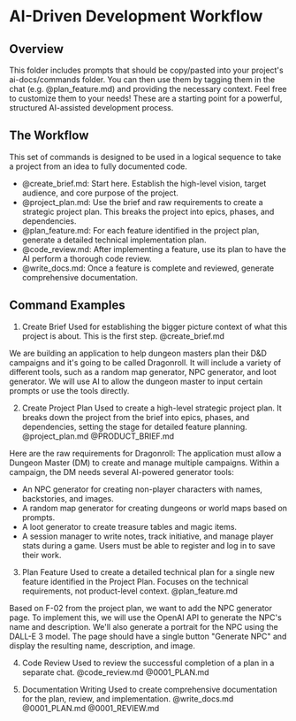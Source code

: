 # AI-Driven Development Workflow
## Overview
This folder includes prompts that should be copy/pasted into your project's ai-docs/commands folder. You can then use them by tagging them in the chat (e.g. @plan_feature.md) and providing the necessary context.
Feel free to customize them to your needs! These are a starting point for a powerful, structured AI-assisted development process.

## The Workflow
This set of commands is designed to be used in a logical sequence to take a project from an idea to fully documented code.
 * @create_brief.md: Start here. Establish the high-level vision, target audience, and core purpose of the project.
 * @project_plan.md: Use the brief and raw requirements to create a strategic project plan. This breaks the project into epics, phases, and dependencies.
 * @plan_feature.md: For each feature identified in the project plan, generate a detailed technical implementation plan.
 * @code_review.md: After implementing a feature, use its plan to have the AI perform a thorough code review.
 * @write_docs.md: Once a feature is complete and reviewed, generate comprehensive documentation.

## Command Examples

1. Create Brief
Used for establishing the bigger picture context of what this project is about. This is the first step.
@create_brief.md 

We are building an application to help dungeon masters plan their D&D campaigns and it's going to be called Dragonroll. It will include a variety of different tools, such as a random map generator, NPC generator, and loot generator. We will use AI to allow the dungeon master to input certain prompts or use the tools directly.

2. Create Project Plan
Used to create a high-level strategic project plan. It breaks down the project from the brief into epics, phases, and dependencies, setting the stage for detailed feature planning.
@project_plan.md
@PRODUCT_BRIEF.md

Here are the raw requirements for Dragonroll:
The application must allow a Dungeon Master (DM) to create and manage multiple campaigns. Within a campaign, the DM needs several AI-powered generator tools:
- An NPC generator for creating non-player characters with names, backstories, and images.
- A random map generator for creating dungeons or world maps based on prompts.
- A loot generator to create treasure tables and magic items.
- A session manager to write notes, track initiative, and manage player stats during a game.
Users must be able to register and log in to save their work.

3. Plan Feature
Used to create a detailed technical plan for a single new feature identified in the Project Plan. Focuses on the technical requirements, not product-level context.
@plan_feature.md 

Based on F-02 from the project plan, we want to add the NPC generator page. To implement this, we will use the OpenAI API to generate the NPC's name and description. We'll also generate a portrait for the NPC using the DALL-E 3 model. The page should have a single button "Generate NPC" and display the resulting name, description, and image.

4. Code Review
Used to review the successful completion of a plan in a separate chat.
@code_review.md
@0001_PLAN.md

5. Documentation Writing
Used to create comprehensive documentation for the plan, review, and implementation.
@write_docs.md
@0001_PLAN.md
@0001_REVIEW.md

